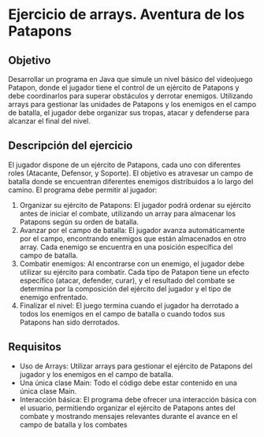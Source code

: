 # Ejercicio de arrays. Aventura de los Patapons

## Objetivo

Desarrollar un programa en Java que simule un nivel básico del videojuego Patapon, donde el jugador tiene el control de un ejército de Patapons y debe coordinarlos para superar obstáculos y derrotar enemigos. Utilizando arrays para gestionar las unidades de Patapons y los enemigos en el campo de batalla, el jugador debe organizar sus tropas, atacar y defenderse para alcanzar el final del nivel.

## Descripción del ejercicio

El jugador dispone de un ejército de Patapons, cada uno con diferentes roles (Atacante, Defensor, y Soporte). El objetivo es atravesar un campo de batalla donde se encuentran diferentes enemigos distribuidos a lo largo del camino. El programa debe permitir al jugador:

1. Organizar su ejército de Patapons: El jugador podrá ordenar su ejército antes de iniciar el combate, utilizando un array para almacenar los Patapons según su orden de batalla.
2. Avanzar por el campo de batalla: El jugador avanza automáticamente por el campo, encontrando enemigos que están almacenados en otro array. Cada enemigo se encuentra en una posición específica del campo de batalla.
3. Combatir enemigos: Al encontrarse con un enemigo, el jugador debe utilizar su ejército para combatir. Cada tipo de Patapon tiene un efecto específico (atacar, defender, curar), y el resultado del combate se determina por la composición del ejército del jugador y el tipo de enemigo enfrentado.
4. Finalizar el nivel: El juego termina cuando el jugador ha derrotado a todos los enemigos en el campo de batalla o cuando todos sus Patapons han sido derrotados.

## Requisitos

- Uso de Arrays: Utilizar arrays para gestionar el ejército de Patapons del jugador y los enemigos en el campo de batalla.
- Una única clase Main: Todo el código debe estar contenido en una única clase Main.
- Interacción básica: El programa debe ofrecer una interacción básica con el usuario, permitiendo organizar el ejército de Patapons antes del combate y mostrando mensajes relevantes durante el avance en el campo de batalla y los combates
